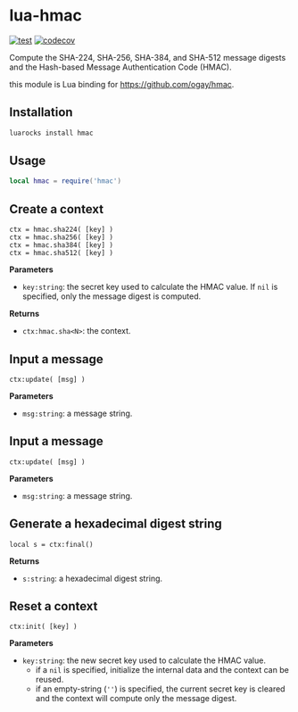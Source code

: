 # lua-hmac

[![test](https://github.com/mah0x211/lua-hmac/actions/workflows/test.yml/badge.svg)](https://github.com/mah0x211/lua-hmac/actions/workflows/test.yml)
[![codecov](https://codecov.io/gh/mah0x211/lua-hmac/branch/master/graph/badge.svg)](https://codecov.io/gh/mah0x211/lua-hmac)


Compute the SHA-224, SHA-256, SHA-384, and SHA-512 message digests and the Hash-based Message Authentication Code (HMAC).

this module is Lua binding for https://github.com/ogay/hmac.

## Installation

```sh
luarocks install hmac
```

## Usage

```lua
local hmac = require('hmac')
```

## Create a context

```
ctx = hmac.sha224( [key] )
ctx = hmac.sha256( [key] )
ctx = hmac.sha384( [key] )
ctx = hmac.sha512( [key] )
```

**Parameters**

- `key:string`: the secret key used to calculate the HMAC value. If `nil` is specified, only the message digest is computed.

**Returns**

- `ctx:hmac.sha<N>`: the context.


## Input a message

```
ctx:update( [msg] )
```

**Parameters**

- `msg:string`: a message string.


## Input a message

```
ctx:update( [msg] )
```

**Parameters**

- `msg:string`: a message string.


## Generate a hexadecimal digest string

```
local s = ctx:final()
```

**Returns**

- `s:string`: a hexadecimal digest string.



## Reset a context

```
ctx:init( [key] )
```

**Parameters**

- `key:string`: the new secret key used to calculate the HMAC value.
  - if a `nil` is specified, initialize the internal data and the context can be reused.
  - if an empty-string (`''`) is specified, the current secret key is cleared and the context will compute only the message digest.

